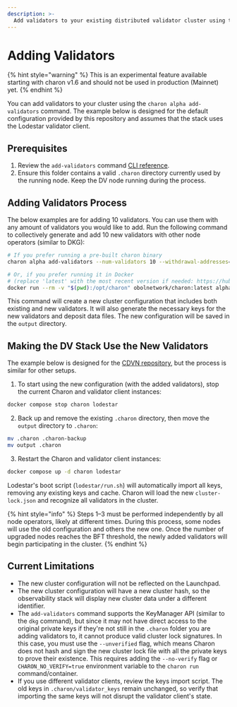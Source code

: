 ```yaml
---
description: >-
  Add validators to your existing distributed validator cluster using the charon alpha add-validators command.
---
```


# Adding Validators

{% hint style="warning" %}
This is an experimental feature available starting with charon v1.6 and should not be used in production (Mainnet) yet.
{% endhint %}

You can add validators to your cluster using the `charon alpha add-validators` command. The example below is designed for the default configuration provided by this repository and assumes that the stack uses the Lodestar validator client.

## Prerequisites

1. Review the `add-validators` command [CLI reference](https://docs.obol.org/docs/learn/charon/charon-cli-reference).
2. Ensure this folder contains a valid `.charon` directory currently used by the running node. Keep the DV node running during the process.

## Adding Validators Process

The below examples are for adding 10 validators. You can use them with any amount of validators you would like to add. Run the following command to collectively generate and add 10 new validators with other node operators (similar to DKG):

```bash
# If you prefer running a pre-built charon binary
charon alpha add-validators --num-validators 10 --withdrawal-addresses=0x<your_withdrawal_address> --fee-recipient-addresses=0x<your_fee_recipient_address> --output-dir=output

# Or, if you prefer running it in Docker
# (replace 'latest' with the most recent version if needed: https://hub.docker.com/r/obolnetwork/charon/tags)
docker run --rm -v "$(pwd):/opt/charon" obolnetwork/charon:latest alpha add-validators --num-validators 10 --withdrawal-addresses=0x<your_withdrawal_address> --fee-recipient-addresses=0x<your_fee_recipient_address> --data-dir=/opt/charon/.charon --output-dir=/opt/charon/output
```

This command will create a new cluster configuration that includes both existing and new validators. It will also generate the necessary keys for the new validators and deposit data files. The new configuration will be saved in the `output` directory.

## Making the DV Stack Use the New Validators

The example below is designed for the [CDVN repository](https://github.com/ObolNetwork/charon-distributed-validator-node), but the process is similar for other setups.

1. To start using the new configuration (with the added validators), stop the current Charon and validator client instances:

```bash
docker compose stop charon lodestar
```

2. Back up and remove the existing `.charon` directory, then move the `output` directory to `.charon`:

```bash
mv .charon .charon-backup
mv output .charon
```

3. Restart the Charon and validator client instances:

```bash
docker compose up -d charon lodestar
```

Lodestar's boot script (`lodestar/run.sh`) will automatically import all keys, removing any existing keys and cache. Charon will load the new `cluster-lock.json` and recognize all validators in the cluster.

{% hint style="info" %}
Steps 1–3 must be performed independently by all node operators, likely at different times. During this process, some nodes will use the old configuration and others the new one. Once the number of upgraded nodes reaches the BFT threshold, the newly added validators will begin participating in the cluster.
{% endhint %}

## Current Limitations

- The new cluster configuration will not be reflected on the Launchpad.
- The new cluster configuration will have a new cluster hash, so the observability stack will display new cluster data under a different identifier.
- The `add-validators` command supports the KeyManager API (similar to the `dkg` command), but since it may not have direct access to the original private keys if they're not still in the `.charon` folder you are adding validators to, it cannot produce valid cluster lock signatures. In this case, you must use the `--unverified` flag, which means Charon does not hash and sign the new cluster lock file with all the private keys to prove their existence. This requires adding the `--no-verify` flag or `CHARON_NO_VERIFY=true` environment variable to the `charon run` command/container.
- If you use different validator clients, review the keys import script. The old keys in `.charon/validator_keys` remain unchanged, so verify that importing the same keys will not disrupt the validator client's state.
